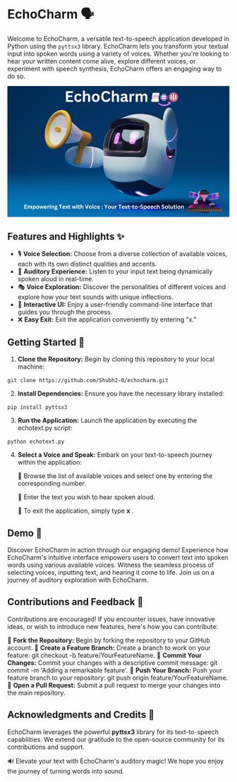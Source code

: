 
# EchoCharm 🗣️
Welcome to EchoCharm, a versatile text-to-speech application developed in Python using the `pyttsx3` library. EchoCharm lets you transform your textual input into spoken words using a variety of voices. Whether you're looking to hear your written content come alive, explore different voices, or experiment with speech synthesis, EchoCharm offers an engaging way to do so.

![Gameplay Demo](images/poster.png) 

## Features and Highlights ✨

- 🎙️ **Voice Selection:** Choose from a diverse collection of available voices, each with its own distinct qualities and accents.
- 📣 **Auditory Experience:** Listen to your input text being dynamically spoken aloud in real-time.
- 🎭 **Voice Exploration:** Discover the personalities of different voices and explore how your text sounds with unique inflections.
- 🔄 **Interactive UI:** Enjoy a user-friendly command-line interface that guides you through the process.
- ❌ **Easy Exit:** Exit the application conveniently by entering "x."

## Getting Started 🚀

1. **Clone the Repository:** Begin by cloning this repository to your local machine:
```
git clone https://github.com/Shubh2-0/echocharm.git
```
2. **Install Dependencies:** Ensure you have the necessary library installed:
```
pip install pyttsx3
```

3. **Run the Application:** Launch the application by executing the echotext.py script:

```
python echotext.py
```

4. **Select a Voice and Speak:** Embark on your text-to-speech journey within the application:

    🤖 Browse the list of available voices and select one by entering the corresponding number.

    🤖 Enter the text you wish to hear spoken aloud.

    🤖 To exit the application, simply type **x** .

## Demo 🎥

Discover EchoCharm in action through our engaging demo! Experience how EchoCharm's intuitive interface empowers users to convert text into spoken words using various available voices. Witness the seamless process of selecting voices, inputting text, and hearing it come to life. Join us on a journey of auditory exploration with EchoCharm.



## Contributions and Feedback 🤝
Contributions are encouraged! If you encounter issues, have innovative ideas, or wish to introduce new features, here's how you can contribute:

🐍  **Fork the Repository:** Begin by forking the repository to your GitHub account.
🐍  **Create a Feature Branch:** Create a branch to work on your feature: git checkout -b feature/YourFeatureName.
🐍  **Commit Your Changes:** Commit your changes with a descriptive commit message: git commit -m 'Adding a remarkable feature'.
🐍  **Push Your Branch:** Push your feature branch to your repository: git push origin feature/YourFeatureName.
🐍  **Open a Pull Request:** Submit a pull request to merge your changes into the main repository.

## Acknowledgments and Credits 🙏

EchoCharm leverages the powerful **pyttsx3** library for its text-to-speech capabilities.
We extend our gratitude to the open-source community for its contributions and support.


🔊 Elevate your text with EchoCharm's auditory magic! We hope you enjoy the journey of turning words into sound.
